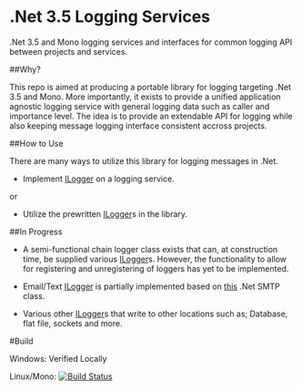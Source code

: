 # .Net 3.5 Logging Services

.Net 3.5 and Mono logging services and interfaces for common logging API between projects and services.

##Why?

This repo is aimed at producing a portable library for logging targeting .Net 3.5 and Mono. More importantly, it exists to provide a unified application agnostic logging service with general logging data such as caller and importance level. The idea is to provide an extendable API for logging while also keeping message logging interface consistent accross projects.

##How to Use

There are many ways to utilize this library for logging messages in .Net.

- Implement [ILogger](LoggingServices/Logging/Loggers/ILogger.cs) on a logging service.

or

- Utilize the prewritten [ILogger](LoggingServices/Logging/Loggers/ILogger.cs)s in the library.

##In Progress

- A semi-functional chain logger class exists that can, at construction time, be supplied various [ILogger](LoggingServices/Logging/Loggers/ILogger.cs)s. However, the functionality to allow for registering and unregistering of loggers has yet to be implemented.

- Email/Text [ILogger](LoggingServices/Logging/Loggers/ILogger.cs) is partially implemented based on [this](https://msdn.microsoft.com/en-us/library/system.net.mail.smtpclient(v=vs.110).aspx) .Net SMTP class.

- Various other [ILogger](LoggingServices/Logging/Loggers/ILogger.cs)s that write to other locations such as; Database, flat file, sockets and more.

#Build

Windows: Verified Locally

Linux/Mono: [![Build Status](https://travis-ci.org/HelloKitty/.NetLoggingServices.svg?branch=Net-3.5)](https://travis-ci.org/HelloKitty/.NetLoggingServices)

